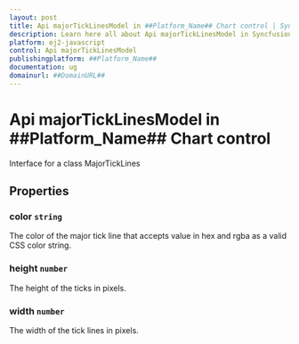 ```yaml
---
layout: post
title: Api majorTickLinesModel in ##Platform_Name## Chart control | Syncfusion
description: Learn here all about Api majorTickLinesModel in Syncfusion ##Platform_Name## Chart control of Syncfusion Essential JS 2 and more.
platform: ej2-javascript
control: Api majorTickLinesModel 
publishingplatform: ##Platform_Name##
documentation: ug
domainurl: ##DomainURL##
---
```


# Api majorTickLinesModel in ##Platform_Name## Chart control

Interface for a class MajorTickLines

## Properties

### color `string`

The color of the major tick line that accepts value in hex and rgba as a valid CSS color string.

### height `number`

The height of the ticks in pixels.

### width `number`

The width of the tick lines in pixels.

